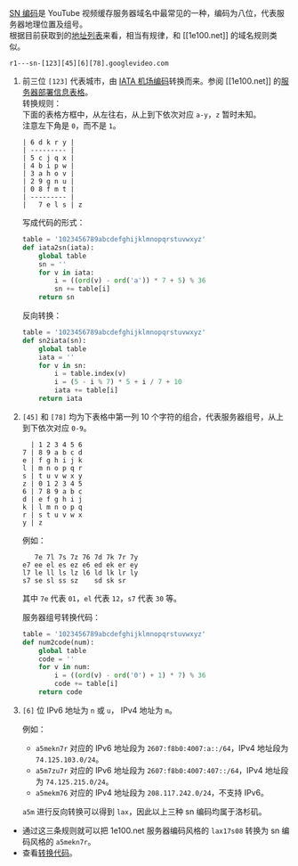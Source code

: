 [SN 编码]是 YouTube 视频缓存服务器域名中最常见的一种，编码为八位，代表服务器地理位置及组号。  
根据目前获取到的[地址列表]来看，相当有规律，和 [[1e100.net]] 的域名规则类似。

    r1---sn-[123][45][6][78].googlevideo.com

1. 前三位 `[123]` 代表城市，由 [IATA 机场编码]转换而来。参阅 [[1e100.net]] 的[服务器部署信息表格]。  
   转换规则：  
   下面的表格方框中，从左往右，从上到下依次对应 `a-y`，`z` 暂时未知。  
   注意左下角是 `0`，而不是 `1`。  
    
    ```
    | 6 d k r y |
    | --------- |
    | 5 c j q x |
    | 4 b i p w |
    | 3 a h o v |
    | 2 9 g n u |
    | 0 8 f m t |
    | --------- |
    |   7 e l s | z
    ```
    
    写成代码的形式：
    ```python
    table = '1023456789abcdefghijklmnopqrstuvwxyz'
    def iata2sn(iata):
        global table
        sn = ''
        for v in iata:
            i = ((ord(v) - ord('a')) * 7 + 5) % 36
            sn += table[i]
        return sn
    ```
    反向转换：
    ```python
    table = '1023456789abcdefghijklmnopqrstuvwxyz'
    def sn2iata(sn):
        global table
        iata = ''
        for v in sn:
            i = table.index(v)
            i = (5 - i % 7) * 5 + i / 7 + 10
            iata += table[i]
        return iata
    ```

2. `[45]` 和 `[78]` 均为下表格中第一列 10 个字符的组合，代表服务器组号，从上到下依次对应 `0-9`。  
    ```
      | 1 2 3 4 5 6
    7 | 8 9 a b c d
    e | f g h i j k
    l | m n o p q r
    s | t u v w x y
    z | 0 1 2 3 4 5
    6 | 7 8 9 a b c
    d | e f g h i j
    k | l m n o p q
    r | s t u v w x
    y | z
    ```
    例如：
    ```
       7e 7l 7s 7z 76 7d 7k 7r 7y
    e7 ee el es ez e6 ed ek er ey
    l7 le ll ls lz l6 ld lk lr ly
    s7 se sl ss sz    sd sk sr
    ```
    其中 `7e` 代表 `01`，`el` 代表 `12`，`s7` 代表 `30` 等。

    服务器组号转换代码：
    ```python
    table = '1023456789abcdefghijklmnopqrstuvwxyz'
    def num2code(num):
        global table
        code = ''
        for v in num:
            i = ((ord(v) - ord('0') + 1) * 7) % 36
            code += table[i]
        return code
    ```

3. `[6]` 位 IPv6 地址为 `n` 或 `u`， IPv4 地址为 `m`。  

    例如：  
    * `a5mekn7r` 对应的 IPv6 地址段为 `2607:f8b0:4007:a::/64`，IPv4 地址段为 `74.125.103.0/24`。
    * `a5m7zu7r` 对应的 IPv6 地址段为 `2607:f8b0:4007:407::/64`，IPv4 地址段为 `74.125.215.0/24`。
    * `a5mekm76` 对应的 IPv4 地址段为 `208.117.242.0/24`，不支持 IPv6。  

    `a5m` 进行反向转换可以得到 `lax`，因此以上三种 sn 编码均属于洛杉矶。


* 通过这三条规则就可以把 1e100.net 服务器编码风格的 `lax17s08` 转换为 sn 编码风格的 `a5mekn7r`。
* 查看[转换代码]。

[SN 编码]:            https://github.com/lennylxx/ipv6-hosts/wiki/YouTube#4-sn-%E7%BC%96%E7%A0%81%E5%9C%B0%E5%9D%80
[地址列表]:           https://docs.google.com/spreadsheets/d/14gT1GV1IE0oYCq-1Dy747_5FWNxL26R-9T5htJ485dY
[IATA 机场编码]:      https://en.wikipedia.org/wiki/International_Air_Transport_Association_airport_code
[服务器部署信息表格]: https://docs.google.com/spreadsheets/d/1a5HI0lkc1TycJdwJnCVDVd3x6_gemI3CQhNHhdsVmP8
[转换代码]:           https://github.com/lennylxx/ipv6-hosts/blob/master/tools/conv.py